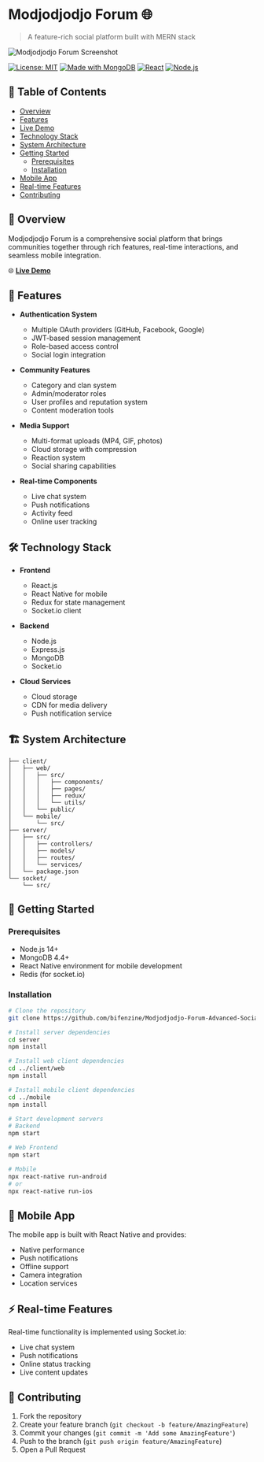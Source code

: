 # Modjodjodjo Forum 🌐
> A feature-rich social platform built with MERN stack

![Modjodjodjo Forum Screenshot](/api/placeholder/800/400)

[![License: MIT](https://img.shields.io/badge/License-MIT-yellow.svg)](https://opensource.org/licenses/MIT)
[![Made with MongoDB](https://img.shields.io/badge/Made%20with-MongoDB-green.svg)](https://www.mongodb.com/)
[![React](https://img.shields.io/badge/React-17.0.2-blue.svg)](https://reactjs.org/)
[![Node.js](https://img.shields.io/badge/Node.js-14.x-green.svg)](https://nodejs.org/)

## 📖 Table of Contents
- [Overview](#overview)
- [Features](#features)
- [Live Demo](#live-demo)
- [Technology Stack](#technology-stack)
- [System Architecture](#system-architecture)
- [Getting Started](#getting-started)
  - [Prerequisites](#prerequisites)
  - [Installation](#installation)
- [Mobile App](#mobile-app)
- [Real-time Features](#real-time-features)
- [Contributing](#contributing)

## 🌟 Overview
Modjodjodjo Forum is a comprehensive social platform that brings communities together through rich features, real-time interactions, and seamless mobile integration.

🌐 **[Live Demo](https://modjodjodjoforum.onrender.com)**

## 🚀 Features
* **Authentication System**
  - Multiple OAuth providers (GitHub, Facebook, Google)
  - JWT-based session management
  - Role-based access control
  - Social login integration

* **Community Features**
  - Category and clan system
  - Admin/moderator roles
  - User profiles and reputation system
  - Content moderation tools

* **Media Support**
  - Multi-format uploads (MP4, GIF, photos)
  - Cloud storage with compression
  - Reaction system
  - Social sharing capabilities

* **Real-time Components**
  - Live chat system
  - Push notifications
  - Activity feed
  - Online user tracking

## 🛠 Technology Stack
* **Frontend**
  - React.js
  - React Native for mobile
  - Redux for state management
  - Socket.io client

* **Backend**
  - Node.js
  - Express.js
  - MongoDB
  - Socket.io

* **Cloud Services**
  - Cloud storage
  - CDN for media delivery
  - Push notification service

## 🏗 System Architecture
```
├── client/
│   ├── web/
│   │   ├── src/
│   │   │   ├── components/
│   │   │   ├── pages/
│   │   │   ├── redux/
│   │   │   └── utils/
│   │   └── public/
│   └── mobile/
│       └── src/
├── server/
│   ├── src/
│   │   ├── controllers/
│   │   ├── models/
│   │   ├── routes/
│   │   └── services/
│   └── package.json
└── socket/
    └── src/
```

## 🚦 Getting Started

### Prerequisites
* Node.js 14+
* MongoDB 4.4+
* React Native environment for mobile development
* Redis (for socket.io)

### Installation
```bash
# Clone the repository
git clone https://github.com/bifenzine/Modjodjodjo-Forum-Advanced-Social-Platform.git

# Install server dependencies
cd server
npm install

# Install web client dependencies
cd ../client/web
npm install

# Install mobile client dependencies
cd ../mobile
npm install

# Start development servers
# Backend
npm start

# Web Frontend
npm start

# Mobile
npx react-native run-android
# or
npx react-native run-ios
```

## 📱 Mobile App
The mobile app is built with React Native and provides:
* Native performance
* Push notifications
* Offline support
* Camera integration
* Location services

## ⚡ Real-time Features
Real-time functionality is implemented using Socket.io:
* Live chat system
* Push notifications
* Online status tracking
* Live content updates

## 🎯 Contributing
1. Fork the repository
2. Create your feature branch (`git checkout -b feature/AmazingFeature`)
3. Commit your changes (`git commit -m 'Add some AmazingFeature'`)
4. Push to the branch (`git push origin feature/AmazingFeature`)
5. Open a Pull Request



